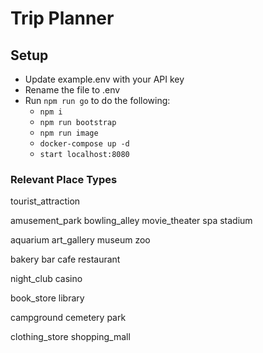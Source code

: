 # Trip Planner

## Setup

* Update example.env with your API key
* Rename the file to .env
* Run `npm run go` to do the following:
  * `npm i`
  * `npm run bootstrap`
  * `npm run image`
  * `docker-compose up -d`
  * `start localhost:8080`

### Relevant Place Types
tourist_attraction

amusement_park
bowling_alley
movie_theater
spa
stadium

aquarium
art_gallery
museum
zoo

bakery
bar
cafe
restaurant

night_club
casino

book_store
library

campground
cemetery
park

clothing_store
shopping_mall